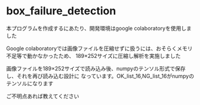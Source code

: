 # box_failure_detection

本プログラムを作成するにあたり、開発環境はgoogle colaboratoryを使用しました

Google colaboratoryでは画像ファイルを圧縮せずに扱うには、おそらくメモリ不足等で動かなかったため、
189×252サイズに圧縮し解析を実施しました

画像ファイルを189×252サイズで読み込み後、numpyのテンソル形式で保存し、それを再び読み込む設計に
なっています。OK_list_16,NG_list_16がnumpyのテンソルになります

ご不明点あれば教えてください
